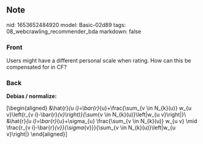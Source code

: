 ## Note
nid: 1653652484920
model: Basic-02d89
tags: 08_webcrawling_recommender_bda
markdown: false

### Front
Users might have a different personal scale when rating. How can this be compensated for in CF?

### Back
<b>Debias / normalize:</b>

\[\begin{aligned}
&\hat{r}_{u i}=\bar{r}_{u}+\frac{\sum_{v \in N_{k}(u)} w_{u v}\left(r_{v i}-\bar{r}_{v}\right)}{\sum_{v \in N_{k}(u)}\left|w_{u v}\right|}\\
&\hat{r}_{u i}=\bar{r}_{u}+\sigma_{u} \frac{\sum_{v \in N_{k}(u)} w_{u v} \mid \frac{r_{v i}-\bar{r}_{v}}{\sigma_{v}}}{\sum_{v \in N_{k}(u)}\left|w_{u v}\right|}
\end{aligned}\]
